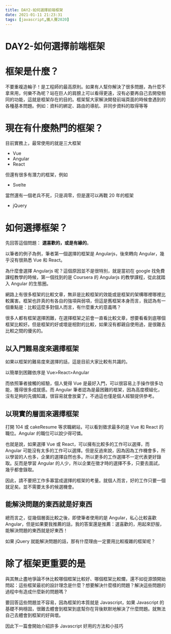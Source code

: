 ```yaml
---
title: DAY2-如何選擇前端框架
date: 2021-01-11 21:23:31
tags: [javascript,鐵人賽2020]
---
```


# DAY2-如何選擇前端框架

# 框架是什麼？

不要重複造輪子！是工程師的最高原則。如果有人幫你解決了很多問題，為什麼不拿來用，何樂不為呢？站在巨人的肩膀上可以看得更遠，沒有必要再自己去開發相同的功能，這就是框架存在的目的。框架幫大家解決開發前端頁面的時候會遇到的各種基本問題。例如：資料的綁定、路由的導航、非同步資料的取得等等

# 現在有什麼熱門的框架？

目前實務上，最常使用的就是三大框架

- Vue
- Angular
- React

但還有很多有潛力的框架，例如

- Svelte

當然還有一個老兵不死，只是凋零，但是還可以再戰 20 年的框架

- jQuery

# 如何選擇框架？

先回答這個問題： **選喜歡的，或是有緣的**。

以筆者的例子為例，筆者第一個選擇的框架是 Angularjs，後來轉向 Angular，幾乎沒有很熟悉 Vue 和 React。

為什麼會選擇 Angularjs 呢？這個原因並不是很特別，就是當初在 google 找免費課程教學的時候，第一個找到的是 Coursera 的 Angularjs 的教學課程，從此就踏入 Angular 的生態圈。

網路上有很多框架的比較文章，無非是比較框架的效能或是框架的架構哪裡哪裡比較厲害。框架也許真的有各自的強項與弱項，但這是舊框架本身而言，我認為有一個重點是：比較這麼多對個人而言，有什麼重大的意義嗎？

很多人都有框架選擇困難，在選擇框架之前會一直看比較文章，想要看看到底哪個框架比較好。但是框架的好或壞是相對的比較，如果沒有都親自使用過，是很難去比較之間的優劣的。

## 以入門難易度來選擇框架

如果以框架的難易度來選擇的話，這是目前大家比較有共識的。

以簡單到困難依序是 Vue>React>Angular

而依照筆者接觸的經驗，個人覺得 Vue 是最好入門，可以很容易上手操作很多功能，獲得很多成就感。而 Angular 筆者認為是最困難的框架，因為高度模組化，沒有足夠的先備知識，很容易就會放棄了。不過這也僅是個人經驗提供參考。

## 以現實的層面來選擇框架

打開 104 或 cakeResume 等求職網站，可以看到徵求最多的是 Vue 和 React 的職位。Angular 的職位可以說少得可憐。

也就是說，如果選擇 Vue 或 React，可以擁有比較多的工作可以選擇，而 Angular 可能沒有太多的工作可以選擇。但是反過來說，因為因為工作機會多，所以學習的人也多，企業的選擇自然也多。所以更多的工作選擇不一定代表更好錄取。反而是學習 Angular 的人少，所以企業在徵才時的選擇不多，只要去面試，幾乎都會錄取。

因此，請不要把工作多寡當成選擇的框架的考量。就個人而言，好的工作只要一個就足矣。並不需要太多的候選機會。

## 能解決問題的東西就是好東西

總而言之，從幾個層面比較之後，即使筆者使用的是 Angular，私心比較喜歡 Angular，但是如果要我推薦的話，我的答案還是推薦：選喜歡的，用起來舒服，能解決問題的東西就是好東西！

如果 jQuery 就能解決問題的話，那有什麼理由一定要用比較複雜的框架呢？

# 除了框架更重要的是

與其無止盡地爭論不休比較哪個框架比較好、哪個框架比較爛，還不如從源頭開始問起：這些框架最初的設計理念是什麼？想要解決什麼樣的問題？解決這些問題的過程中有造成什麼新的問題嗎？

要回答這些問題並不容易，因為框架的本質就是 Javascript，如果 Javascript 的基礎不夠穩固，很難去體會到框架到底幫你在背後默默地解決了什麼問題。就無法自己去體會到框架的好與壞。

因此下一篇會開始介紹許多 Javascript 好用的方法和小技巧
